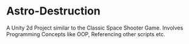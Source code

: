 # Astro-Destruction
A Unity 2d Project similar to the Classic Space Shooter Game. 
Involves Programming Concepts like OOP, Referencing other scripts etc. 

